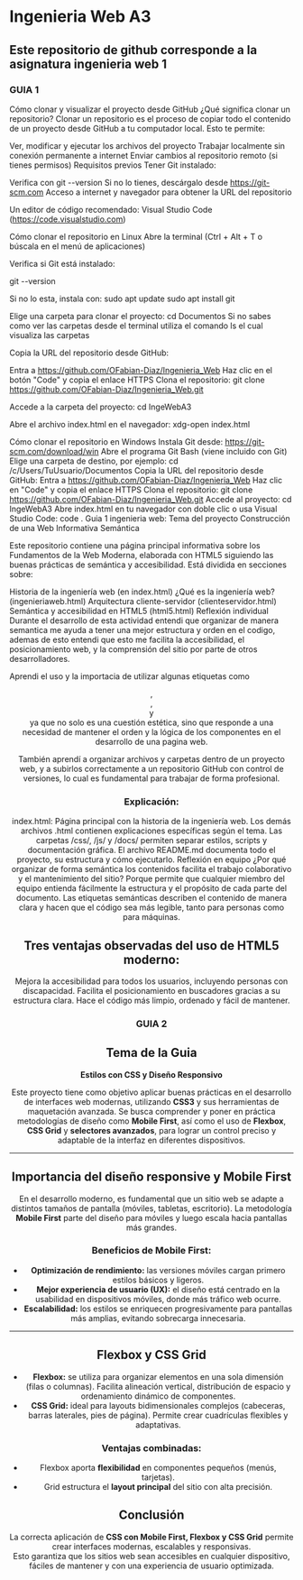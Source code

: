 # Ingenieria Web A3
## Este repositorio de github corresponde a la asignatura ingenieria web 1
 
### GUIA 1

Cómo clonar y visualizar el proyecto desde GitHub
¿Qué significa clonar un repositorio?
Clonar un repositorio es el proceso de copiar todo el contenido de un proyecto desde GitHub a tu computador local. Esto te permite:

Ver, modificar y ejecutar los archivos del proyecto
Trabajar localmente sin conexión permanente a internet
Enviar cambios al repositorio remoto (si tienes permisos)
Requisitos previos
Tener Git instalado:

Verifica con git --version
Si no lo tienes, descárgalo desde https://git-scm.com
Acceso a internet y navegador para obtener la URL del repositorio

Un editor de código recomendado: Visual Studio Code (https://code.visualstudio.com)

Cómo clonar el repositorio en Linux
Abre la terminal (Ctrl + Alt + T o búscala en el menú de aplicaciones)

Verifica si Git está instalado:

git --version

Si no lo esta, instala con: sudo apt update sudo apt install git

Elige una carpeta para clonar el proyecto: cd Documentos Si no sabes como ver las carpetas desde el terminal utiliza el comando ls el cual visualiza las carpetas

Copia la URL del repositorio desde GitHub:

Entra a https://github.com/OFabian-Diaz/Ingenieria_Web
Haz clic en el botón "Code" y copia el enlace HTTPS
Clona el repositorio: git clone https://github.com/OFabian-Diaz/Ingenieria_Web.git

Accede a la carpeta del proyecto: cd IngeWebA3

Abre el archivo index.html en el navegador: xdg-open index.html

Cómo clonar el repositorio en Windows
Instala Git desde: https://git-scm.com/download/win
Abre el programa Git Bash (viene incluido con Git)
Elige una carpeta de destino, por ejemplo: cd /c/Users/TuUsuario/Documentos
Copia la URL del repositorio desde GitHub:
Entra a https://github.com/OFabian-Diaz/Ingenieria_Web
Haz clic en "Code" y copia el enlace HTTPS
Clona el repositorio: git clone https://github.com/OFabian-Diaz/Ingenieria_Web.git
Accede al proyecto: cd IngeWebA3
Abre index.html en tu navegador con doble clic o usa Visual Studio Code: code .
Guia 1 ingenieria web:
Tema del proyecto
Construcción de una Web Informativa Semántica

Este repositorio contiene una página principal informativa sobre los Fundamentos de la Web Moderna, elaborada con HTML5 siguiendo las buenas prácticas de semántica y accesibilidad. Está dividida en secciones sobre:

Historia de la ingeniería web (en index.html)
¿Qué es la ingeniería web? (ingenieriaweb.html)
Arquitectura cliente-servidor (clienteservidor.html)
Semántica y accesibilidad en HTML5 (html5.html)
Reflexión individual
Durante el desarrollo de esta actividad entendi que organizar de manera semantica me ayuda a tener una mejor estructura y orden en el codigo, ademas de esto entendi que esto me facilita la accesibilidad, el posicionamiento web, y la comprensión del sitio por parte de otros desarrolladores.

Aprendi el uso y la importacia de utilizar algunas etiquetas como <header>, <main>, <section> y <footer> ya que no solo es una cuestión estética, sino que responde a una necesidad de mantener el orden y la lógica de los componentes en el desarrollo de una pagina web.

También aprendí a organizar archivos y carpetas dentro de un proyecto web, y a subirlos correctamente a un repositorio GitHub con control de versiones, lo cual es fundamental para trabajar de forma profesional.



### Explicación:

index.html: Página principal con la historia de la ingeniería web.
Los demás archivos .html contienen explicaciones específicas según el tema.
Las carpetas /css/, /js/ y /docs/ permiten separar estilos, scripts y documentación gráfica.
El archivo README.md documenta todo el proyecto, su estructura y cómo ejecutarlo.
Reflexión en equipo
¿Por qué organizar de forma semántica los contenidos facilita el trabajo colaborativo y el mantenimiento del sitio?
Porque permite que cualquier miembro del equipo entienda fácilmente la estructura y el propósito de cada parte del documento. Las etiquetas semánticas describen el contenido de manera clara y hacen que el código sea más legible, tanto para personas como para máquinas.

## Tres ventajas observadas del uso de HTML5 moderno:

Mejora la accesibilidad para todos los usuarios, incluyendo personas con discapacidad.
Facilita el posicionamiento en buscadores gracias a su estructura clara.
Hace el código más limpio, ordenado y fácil de mantener.

### GUIA 2
## Tema de la Guia 
**Estilos con CSS y Diseño Responsivo**  

Este proyecto tiene como objetivo aplicar buenas prácticas en el desarrollo de interfaces web modernas, utilizando **CSS3** y sus herramientas de maquetación avanzada. Se busca comprender y poner en práctica metodologías de diseño como **Mobile First**, así como el uso de **Flexbox**, **CSS Grid** y **selectores avanzados**, para lograr un control preciso y adaptable de la interfaz en diferentes dispositivos.  

---


## Importancia del diseño responsive y Mobile First  

En el desarrollo moderno, es fundamental que un sitio web se adapte a distintos tamaños de pantalla (móviles, tabletas, escritorio). La metodología **Mobile First** parte del diseño para móviles y luego escala hacia pantallas más grandes.  

### Beneficios de Mobile First:  
- **Optimización de rendimiento:** las versiones móviles cargan primero estilos básicos y ligeros.  
- **Mejor experiencia de usuario (UX):** el diseño está centrado en la usabilidad en dispositivos móviles, donde más tráfico web ocurre.  
- **Escalabilidad:** los estilos se enriquecen progresivamente para pantallas más amplias, evitando sobrecarga innecesaria.  

---

## Flexbox y CSS Grid 

- **Flexbox:** se utiliza para organizar elementos en una sola dimensión (filas o columnas). Facilita alineación vertical, distribución de espacio y ordenamiento dinámico de componentes.  
- **CSS Grid:** ideal para layouts bidimensionales complejos (cabeceras, barras laterales, pies de página). Permite crear cuadrículas flexibles y adaptativas.  

### Ventajas combinadas:  
- Flexbox aporta **flexibilidad** en componentes pequeños (menús, tarjetas).  
- Grid estructura el **layout principal** del sitio con alta precisión.  


## Conclusión  

La correcta aplicación de **CSS con Mobile First, Flexbox y CSS Grid** permite crear interfaces modernas, escalables y responsivas.  
Esto garantiza que los sitios web sean accesibles en cualquier dispositivo, fáciles de mantener y con una experiencia de usuario optimizada.  

